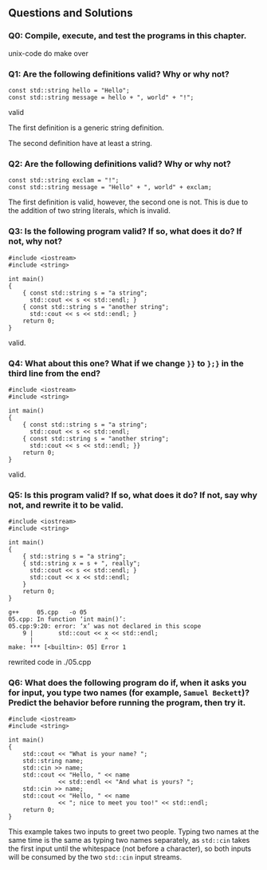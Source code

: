 ## Questions and Solutions

### Q0: Compile, execute, and test the programs in this chapter.

unix-code do make over

### Q1: Are the following definitions valid? Why or why not?
```
const std::string hello = "Hello";
const std::string message = hello + ", world" + "!";
```

valid

The first definition is a generic string definition.

The second definition have at least a string.

### Q2: Are the following definitions valid? Why or why not?
```
const std::string exclam = "!";
const std::string message = "Hello" + ", world" + exclam;
```
The first definition is valid, however, the second one is not. This is due to the addition of two string literals, which is invalid.

### Q3: Is the following program valid? If so, what does it do? If not, why not?
```
#include <iostream>
#include <string>

int main()
{
    { const std::string s = "a string";
      std::cout << s << std::endl; }
    { const std::string s = "another string";
      std::cout << s << std::endl; }
    return 0;
}
```
valid.

### Q4: What about this one? What if we change `}}` to `};}` in the third line from the end?
```
#include <iostream>
#include <string>

int main()
{
    { const std::string s = "a string";
      std::cout << s << std::endl;
    { const std::string s = "another string";
      std::cout << s << std::endl; }}
    return 0;
}
```

valid.

### Q5: Is this program valid? If so, what does it do? If not, say why not, and rewrite it to be valid.
```
#include <iostream>
#include <string>

int main()
{
    { std::string s = "a string";
    { std::string x = s + ", really";
      std::cout << s << std::endl; }
      std::cout << x << std::endl;
    }
    return 0;
}
```

```
g++     05.cpp   -o 05
05.cpp: In function ‘int main()’:
05.cpp:9:20: error: ‘x’ was not declared in this scope
    9 |       std::cout << x << std::endl;
      |                    ^
make: *** [<builtin>: 05] Error 1
```

rewrited code in ./05.cpp

### Q6: What does the following program do if, when it asks you for input, you type two names (for example, `Samuel Beckett`)? Predict the behavior before running the program, then try it.
```
#include <iostream>
#include <string>

int main()
{
    std::cout << "What is your name? ";
    std::string name;
    std::cin >> name;
    std::cout << "Hello, " << name
              << std::endl << "And what is yours? ";
    std::cin >> name;
    std::cout << "Hello, " << name
              << "; nice to meet you too!" << std::endl;
    return 0;
}
```
This example takes two inputs to greet two people. Typing two names at the same time is the same as typing two names separately, as `std::cin` takes the first input until the whitespace (not before a character), so both inputs will be consumed by the two `std::cin` input streams.
